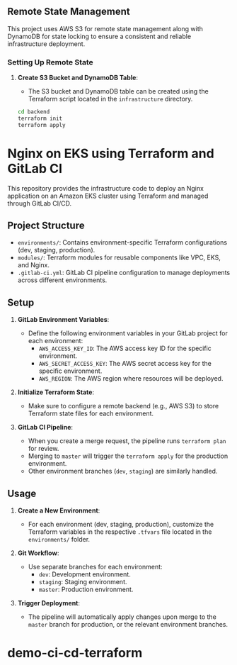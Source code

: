 ## Remote State Management

This project uses AWS S3 for remote state management along with DynamoDB for state locking to ensure a consistent and reliable infrastructure deployment.

### Setting Up Remote State

1. **Create S3 Bucket and DynamoDB Table**:
   - The S3 bucket and DynamoDB table can be created using the Terraform script located in the `infrastructure` directory.

   ```bash
   cd backend
   terraform init
   terraform apply

# Nginx on EKS using Terraform and GitLab CI

This repository provides the infrastructure code to deploy an Nginx application on an Amazon EKS cluster using Terraform and managed through GitLab CI/CD.

## Project Structure

- `environments/`: Contains environment-specific Terraform configurations (dev, staging, production).
- `modules/`: Terraform modules for reusable components like VPC, EKS, and Nginx.
- `.gitlab-ci.yml`: GitLab CI pipeline configuration to manage deployments across different environments.

## Setup

1. **GitLab Environment Variables**:
   - Define the following environment variables in your GitLab project for each environment:
     - `AWS_ACCESS_KEY_ID`: The AWS access key ID for the specific environment.
     - `AWS_SECRET_ACCESS_KEY`: The AWS secret access key for the specific environment.
     - `AWS_REGION`: The AWS region where resources will be deployed.

2. **Initialize Terraform State**:
   - Make sure to configure a remote backend (e.g., AWS S3) to store Terraform state files for each environment.

3. **GitLab CI Pipeline**:
   - When you create a merge request, the pipeline runs `terraform plan` for review.
   - Merging to `master` will trigger the `terraform apply` for the production environment.
   - Other environment branches (`dev`, `staging`) are similarly handled.

## Usage

1. **Create a New Environment**:
   - For each environment (dev, staging, production), customize the Terraform variables in the respective `.tfvars` file located in the `environments/` folder.

2. **Git Workflow**:
   - Use separate branches for each environment:
     - `dev`: Development environment.
     - `staging`: Staging environment.
     - `master`: Production environment.

3. **Trigger Deployment**:
   - The pipeline will automatically apply changes upon merge to the `master` branch for production, or the relevant environment branches.
# demo-ci-cd-terraform
